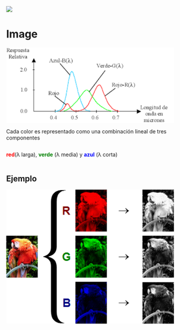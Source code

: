 <style type="text/css">
  .grafica{ width: 450px; }
  .cont{
      display:flex;
      flex-direction:column;
    
  }
  .red{ color:red}
  .green{color:green}
  .blue{color:blue}
</style>

<img src='ImageReadme\Azul Naranja Ilustrado Tecnología General LinkedIn Banner.gif' />
<div class='cont'>
    <h1>Image</h1>
    <img class='grafica' src='ImageReadme\graficaColor.png' >
    <p>Cada color es representado como una combinación lineal de tres componentes</p>
    <p><strong class='red'>red</strong>(&#955 larga), <strong class='green'>verde</strong> (&#955 media) y <strong class='blue'>azul</strong> (&#955 corta)</p>
    <h2>Ejemplo</h2>
    <img class='grafica' src='ImageReadme\RGB_channels_separation.png'/>
</div>

